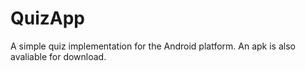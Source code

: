 # QuizApp
A simple quiz implementation for the Android platform. An apk is also avaliable for download.
